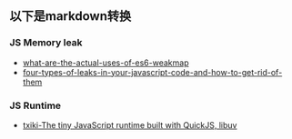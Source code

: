 ## 以下是markdown转换

### JS Memory leak
* [what-are-the-actual-uses-of-es6-weakmap](https://stackoverflow.com/questions/29413222/what-are-the-actual-uses-of-es6-weakmap)
* [four-types-of-leaks-in-your-javascript-code-and-how-to-get-rid-of-them](https://auth0.com/blog/four-types-of-leaks-in-your-javascript-code-and-how-to-get-rid-of-them/)

### JS Runtime

* [txiki-The tiny JavaScript runtime built with QuickJS, libuv](https://github.com/saghul/txiki.js)